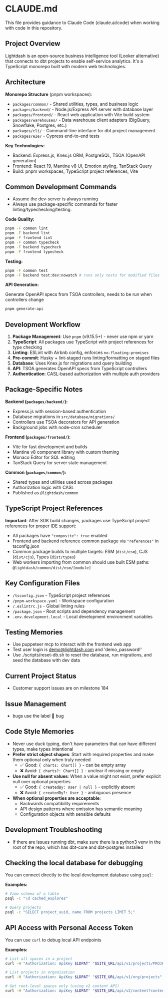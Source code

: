 # CLAUDE.md

This file provides guidance to Claude Code (claude.ai/code) when working with code in this repository.

## Project Overview

Lightdash is an open-source business intelligence tool (Looker alternative) that connects to dbt projects to enable self-service analytics. It's a TypeScript monorepo built with modern web technologies.

## Architecture

**Monorepo Structure** (pnpm workspaces):

-   `packages/common/` - Shared utilities, types, and business logic
-   `packages/backend/` - Node.js/Express API server with database layer
-   `packages/frontend/` - React web application with Vite build system
-   `packages/warehouses/` - Data warehouse client adapters (BigQuery, Snowflake, Postgres, etc.)
-   `packages/cli/` - Command-line interface for dbt project management
-   `packages/e2e/` - Cypress end-to-end tests

**Key Technologies:**

-   Backend: Express.js, Knex.js ORM, PostgreSQL, TSOA (OpenAPI generation)
-   Frontend: React 19, Mantine v8 UI, Emotion styling, TanStack Query
-   Build: pnpm workspaces, TypeScript project references, Vite

## Common Development Commands

-   Assume the dev-server is always running
-   Always use package-specific commands for faster linting/typechecking/testing.

**Code Quality:**

```bash
pnpm -F common lint
pnpm -F backend lint
pnpm -F frontend lint
pnpm -F common typecheck
pnpm -F backend typecheck
pnpm -F frontend typecheck
```

**Testing:**

```bash
pnpm -F common test
pnpm -F backend test:dev:nowatch # runs only tests for modified files
```

**API Generation:**

Generate OpenAPI specs from TSOA controllers, needs to be run when controllers change

```bash
pnpm generate-api
```

## Development Workflow

1. **Package Management**: Use `pnpm` (v9.15.5+) - never use npm or yarn
2. **TypeScript**: All packages use TypeScript with project references for type checking
3. **Linting**: ESLint with Airbnb config, enforces `no-floating-promises`
4. **Pre-commit**: Husky + lint-staged runs linting/formatting on staged files
5. **Database**: Uses Knex.js for migrations and query building
6. **API**: TSOA generates OpenAPI specs from TypeScript controllers
7. **Authentication**: CASL-based authorization with multiple auth providers

## Package-Specific Notes

**Backend (`packages/backend/`):**

-   Express.js with session-based authentication
-   Database migrations in `src/database/migrations/`
-   Controllers use TSOA decorators for API generation
-   Background jobs with node-cron scheduler

**Frontend (`packages/frontend/`):**

-   Vite for fast development and builds
-   Mantine v8 component library with custom theming
-   Monaco Editor for SQL editing
-   TanStack Query for server state management

**Common (`packages/common/`):**

-   Shared types and utilities used across packages
-   Authorization logic with CASL
-   Published as `@lightdash/common`

## TypeScript Project References

**Important**: After SDK build changes, packages use TypeScript project references for proper IDE support:

-   All packages have `"composite": true` enabled
-   Frontend and backend reference common package via `"references"` in tsconfig.json
-   Common package builds to multiple targets: ESM (`dist/esm`), CJS (`dist/cjs`), Types (`dist/types`)
-   Web workers importing from common should use built ESM paths: `@lightdash/common/dist/esm/[module]`

## Key Configuration Files

-   `/tsconfig.json` - TypeScript project references
-   `/pnpm-workspace.yaml` - Workspace configuration
-   `/.eslintrc.js` - Global linting rules
-   `/package.json` - Root scripts and dependency management
-   `.env.development.local` - Local development environment variables

## Testing Memories

-   Use puppeteer mcp to interact with the frontend web app
-   Test user login is demo@lightdash.com and 'demo_password!'
-   Use ./scripts/reset-db.sh to reset the database, run migrations, and seed the database with dev data

## Current Project Status

-   Customer support issues are on milestone 184

## Issue Management

-   bugs use the label 🐛 bug

## Code Style Memories

-   Never use duck typing, don't have parameters that can have different types, make types intentional
-   **Prefer strict object shapes**: Start with required properties and make them optional only when truly needed
    -   ✅ Good: `{ charts: Chart[] }` - can be empty array
    -   ❌ Avoid: `{ charts?: Chart[] }` - unclear if missing or empty
-   **Use null for absent values**: When a value might not exist, prefer explicit null over optional properties
    -   ✅ Good: `{ createdBy: User | null }` - explicitly absent
    -   ❌ Avoid: `{ createdBy?: User }` - ambiguous presence
-   **When optional properties are acceptable**:
    -   Backwards compatibility requirements
    -   API design patterns where omission has semantic meaning
    -   Configuration objects with sensible defaults

## Development Troubleshooting

-   If there are issues running dbt, make sure there is a python3 venv in the root of the repo, which has dbt-core and dbt-postgres installed

## Checking the local database for debugging

You can connect directly to the local development database using `psql`:

**Examples:**

```bash
# View schema of a table
psql -c "\d cached_explores"

# Query projects
psql -c "SELECT project_uuid, name FROM projects LIMIT 5;"
```

## API Access with Personal Access Token

You can use `curl` to debug local API endpoints

**Examples:**

```bash
# List all spaces in a project
curl -H "Authorization: ApiKey $LDPAT" "$SITE_URL/api/v1/projects/PROJECT_UUID/spaces"

# List projects in organization
curl -H "Authorization: ApiKey $LDPAT" "$SITE_URL/api/v1/org/projects"

# Get root-level spaces only (using v2 content API)
curl -H "Authorization: ApiKey $LDPAT" "$SITE_URL/api/v2/content?contentTypes=space&projectUuids=PROJECT_UUID&page=1&pageSize=25"
```
